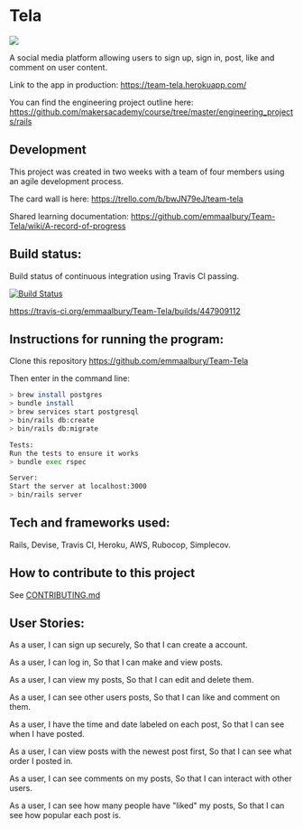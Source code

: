 # Tela

<a href="https://codeclimate.com/github/emmaalbury/Team-Tela/maintainability"><img src="https://api.codeclimate.com/v1/badges/23c27119758c8d0e5ffb/maintainability" /></a>

A social media platform allowing users to sign up, sign in, post, like and comment on user content.

Link to the app in production: https://team-tela.herokuapp.com/

You can find the engineering project outline here: https://github.com/makersacademy/course/tree/master/engineering_projects/rails

## Development ##

This project was created in two weeks with a team of four members using an agile development process.

The card wall is here: https://trello.com/b/bwJN79eJ/team-tela

Shared learning documentation: https://github.com/emmaalbury/Team-Tela/wiki/A-record-of-progress

## Build status: ##
Build status of continuous integration using Travis CI passing.

[![Build Status](https://travis-ci.org/emmaalbury/Team-Tela.svg?branch=master)](https://travis-ci.org/emmaalbury/Team-Tela)

https://travis-ci.org/emmaalbury/Team-Tela/builds/447909112

## Instructions for running the program: ##

  Clone this repository https://github.com/emmaalbury/Team-Tela
  
  Then enter in the command line:

```bash
> brew install postgres
> bundle install
> brew services start postgresql
> bin/rails db:create
> bin/rails db:migrate

Tests:
Run the tests to ensure it works
> bundle exec rspec

Server:
Start the server at localhost:3000
> bin/rails server
```

## Tech and frameworks used: ##

Rails,
Devise,
Travis CI,
Heroku,
AWS,
Rubocop,
Simplecov.

## How to contribute to this project ##
See [CONTRIBUTING.md](CONTRIBUTING.md)

## User Stories: ##

As a user,
I can sign up securely,
So that I can create a account.

As a user,
I can log in,
So that I can make and view posts.

As a user,
I can view my posts,
So that I can edit and delete them.

As a user,
I can see other users posts,
So that I can like and comment on them.

As a user,
I have the time and date labeled on each post,
So that I can see when I have posted.

As a user,
I can view posts with the newest post first,
So that I can see what order I posted in.

As a user,
I can see comments on my posts,
So that I can interact with other users.

As a user,
I can see how many people have "liked" my posts,
So that I can see how popular each post is.
